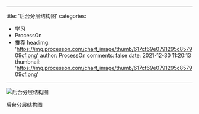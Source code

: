 
---
title: '后台分层结构图'
categories: 
 - 学习
 - ProcessOn
 - 推荐
headimg: 'https://img.processon.com/chart_image/thumb/617cf69e0791295c857909cf.png'
author: ProcessOn
comments: false
date: 2021-12-30 11:20:13
thumbnail: 'https://img.processon.com/chart_image/thumb/617cf69e0791295c857909cf.png'
---

<div>   
<img class="thumb" alt="后台分层结构图" src="https://img.processon.com/chart_image/thumb/617cf69e0791295c857909cf.png" referrerpolicy="no-referrer">
<p>后台分层结构图</p>  
</div>
            